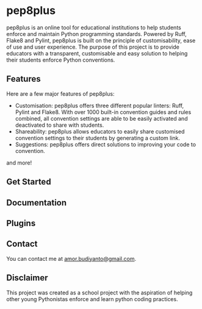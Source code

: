 # pep8plus

pep8plus is an online tool for educational institutions to help students enforce and maintain Python programming standards. Powered by Ruff, Flake8 and Pylint, pep8plus is built on the principle of customisability, ease of use and user experience. The purpose of this project is to provide educators with a transparent, customisable and easy solution to helping their students enforce Python conventions. 

## Features

Here are a few major features of pep8plus: 

- Customisation:
pep8plus offers three different popular linters: Ruff, Pylint and Flake8. With over 1000 built-in convention guides and rules combined, all convention settings are able to be easily activated and deactivated to share with students.
- Shareability:
pep8plus allows educators to easily share customised convention settings to their students by generating a custom link.
- Suggestions:
pep8plus offers direct solutions to improving your code to convention.

and more!

## Get Started

## Documentation

## Plugins

## Contact
You can contact me at [amor.budiyanto@gmail.com](mailto:amor.budiyanto@gmail.com).

## Disclaimer
This project was created as a school project with the aspiration of helping other young Pythonistas enforce and learn python coding practices. 

